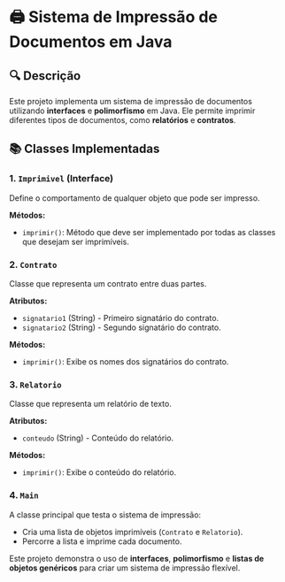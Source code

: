 # 🖨️ Sistema de Impressão de Documentos em Java

## 🔍 Descrição
Este projeto implementa um sistema de impressão de documentos utilizando **interfaces** e **polimorfismo** em Java. Ele permite imprimir diferentes tipos de documentos, como **relatórios** e **contratos**.

## 📚 Classes Implementadas
### **1. `Imprimivel` (Interface)**
Define o comportamento de qualquer objeto que pode ser impresso.

**Métodos:**
- `imprimir()`: Método que deve ser implementado por todas as classes que desejam ser imprimíveis.

### **2. `Contrato`**
Classe que representa um contrato entre duas partes.

**Atributos:**
- `signatario1` (String) - Primeiro signatário do contrato.
- `signatario2` (String) - Segundo signatário do contrato.

**Métodos:**
- `imprimir()`: Exibe os nomes dos signatários do contrato.

### **3. `Relatorio`**
Classe que representa um relatório de texto.

**Atributos:**
- `conteudo` (String) - Conteúdo do relatório.

**Métodos:**
- `imprimir()`: Exibe o conteúdo do relatório.

### **4. `Main`**
A classe principal que testa o sistema de impressão:
- Cria uma lista de objetos imprimíveis (`Contrato` e `Relatorio`).
- Percorre a lista e imprime cada documento.

Este projeto demonstra o uso de **interfaces**, **polimorfismo** e **listas de objetos genéricos** para criar um sistema de impressão flexível.
